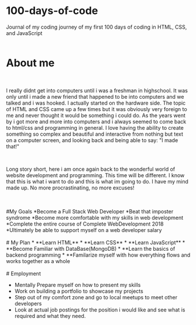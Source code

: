 # 100-days-of-code
Journal of my coding journey of my first 100 days of coding in HTML, CSS, and JavaScript
<br>
<br>





# About me
<br>
<p>I really didnt get into computers until i was a freshman in highschool.  It was only until i made a new friend that happened to be into computers and we talked and i was hooked.  I actually started on the hardware side.  The topic of HTML and CSS came up a few times but it was obviously very foreign to me and never thought it would be something i could do.  As the years went by i got more and more into computers and i always seemed to come back to html/css and programming in general.  I love having the ability to create something so complex and beautiful and interactive from nothing but text on a computer screen, and looking back and being able to say: "I made that!"</p>
<br>
 <p>Long story short,  here i am once again back to the wonderful world of website development and programming.  This time will be different.  I know that this is what i want to do and this is what im going to do.  I have my mind made up.  No more procrastinating, no more excuses!</p>
<br>
<br>
#My Goals
*Become a Full Stack Web Developer
 *Beat that imposter syndrome
 *Become more comfortable with my skills in web development
 *Complete the entire course of Complete WebDevelopment 2018
 *Ultimately be able to support myself on a web developer salary
<br>
<br>
# My Plan
  * **Learn HTML**
  * **Learn CSS**
* **Learn JavaScript**
 * **Become Familiar with DataBase(MongoDB)
 * **Learn the basics of backend programming
  * **Familarize myself with how everything flows and works together as a whole

<br>
<br>
# Employment
<body>
 <p>
<ul>
  <li>Mentally Prepare myself on how to present my skills</li>
  <li>Work on building a portfolio to showcase my projects</li>
  <li>Step out of my comfort zone and go to local meetups to meet other developers</li>
  <li>Look at actual job postings for the position i would like and see what is required and what they need.</li>
</ul></p>
 </body>
